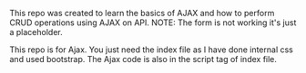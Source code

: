 This repo was created to learn the basics of AJAX and how to perform CRUD operations using AJAX on API.
NOTE: The form is not working it's just a placeholder. 

This repo is for Ajax. You just need the index file as I have done internal css and used bootstrap. The Ajax code is also in the script tag of index file.

